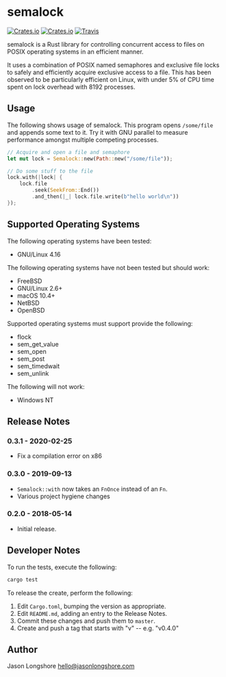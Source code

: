# semalock

[![Crates.io](https://img.shields.io/crates/v/semalock.svg?style=flat-square)](https://crates.io/crates/semalock)
[![Crates.io](https://img.shields.io/crates/d/semalock.svg?style=flat-square)](https://crates.io/crates/semalock)
[![Travis](https://img.shields.io/travis/longshorej/semalock.svg?style=flat-square)](https://travis-ci.org/longshorej/semalock)

semalock is a Rust library for controlling concurrent access to files on POSIX operating systems in an efficient manner.

It uses a combination of POSIX named semaphores and exclusive file locks to safely and efficiently acquire exclusive access to a file. This has been observed to be particularly efficient on Linux, with under 5% of CPU time spent on lock overhead with 8192 processes.

## Usage

The following shows usage of semalock. This program opens `/some/file` and appends some text to it. Try it with GNU parallel to measure performance amongst multiple competing processes.

```rust
// Acquire and open a file and semaphore
let mut lock = Semalock::new(Path::new("/some/file"));

// Do some stuff to the file
lock.with(|lock| {
    lock.file
        .seek(SeekFrom::End())
        .and_then(|_| lock.file.write(b"hello world\n"))
});
```

## Supported Operating Systems

The following operating systems have been tested:

* GNU/Linux 4.16

The following operating systems have not been tested but should work:

* FreeBSD
* GNU/Linux 2.6+
* macOS 10.4+
* NetBSD
* OpenBSD

Supported operating systems must support provide the following:

* flock
* sem_get_value
* sem_open
* sem_post
* sem_timedwait
* sem_unlink

The following will not work:

* Windows NT

## Release Notes

### 0.3.1 - 2020-02-25

* Fix a compilation error on x86

### 0.3.0 - 2019-09-13

* `Semalock::with` now takes an `FnOnce` instead of an `Fn`.
* Various project hygiene changes

### 0.2.0 - 2018-05-14

* Initial release.

## Developer Notes

To run the tests, execute the following:

```bash
cargo test
```

To release the create, perform the following:

1. Edit `Cargo.toml`, bumping the version as appropriate.
2. Edit `README.md`, adding an entry to the Release Notes.
3. Commit these changes and push them to `master`.
4. Create and push a tag that starts with "v" -- e.g. "v0.4.0"

## Author

Jason Longshore <hello@jasonlongshore.com>
